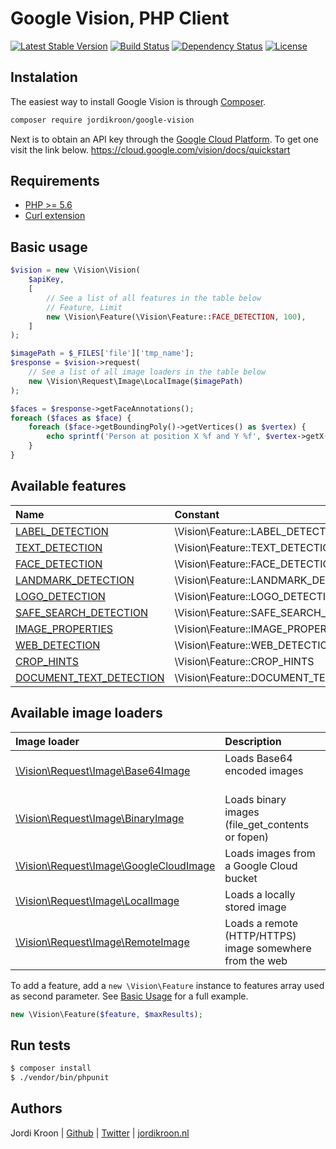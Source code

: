 Google Vision, PHP Client
=========================

[![Latest Stable Version](https://poser.pugx.org/jordikroon/google-vision/v/stable)](https://packagist.org/packages/jordikroon/google-vision)
[![Build Status](https://travis-ci.org/jordikroon/Php-Google-Vision-Api.svg?branch=master)](https://travis-ci.org/jordikroon/Php-Google-Vision-Api)
[![Dependency Status](https://www.versioneye.com/user/projects/588bdad0c64626002e5d6baf/badge.svg?style=flat-square)](https://www.versioneye.com/user/projects/588bdad0c64626002e5d6baf)
[![License](https://poser.pugx.org/jordikroon/google-vision/license)](https://packagist.org/packages/jordikroon/google-vision)

## Instalation

The easiest way to install Google Vision is through [Composer](http://getcomposer.org).

```bash
composer require jordikroon/google-vision
```

Next is to obtain an API key through the [Google Cloud Platform](https://cloud.google.com). To get one visit the link below.
https://cloud.google.com/vision/docs/quickstart

Requirements
------------
 - [PHP >= 5.6](http://php.net/releases/5_6_0.php)
 - [Curl extension](http://php.net/manual/en/curl.installation.php)

Basic usage
-----------

```php
$vision = new \Vision\Vision(
    $apiKey, 
    [
        // See a list of all features in the table below
        // Feature, Limit
        new \Vision\Feature(\Vision\Feature::FACE_DETECTION, 100),
    ]
);

$imagePath = $_FILES['file']['tmp_name'];
$response = $vision->request(
    // See a list of all image loaders in the table below
    new \Vision\Request\Image\LocalImage($imagePath)
);

$faces = $response->getFaceAnnotations();
foreach ($faces as $face) {
    foreach ($face->getBoundingPoly()->getVertices() as $vertex) {
        echo sprintf('Person at position X %f and Y %f', $vertex->getX(), $vertex->getY());
    }
}
```

Available features
------------------

| Name                                                                                | Constant                                  |
| :-----------------------------------------------------------------------------------| :---------------------------------------- |
| [LABEL_DETECTION](https://cloud.google.com/vision/docs/detecting-labels)            | \Vision\Feature::LABEL_DETECTION          |
| [TEXT_DETECTION](https://cloud.google.com/vision/docs/detecting-text)               | \Vision\Feature::TEXT_DETECTION           |
| [FACE_DETECTION](https://cloud.google.com/vision/docs/detecting-faces)              | \Vision\Feature::FACE_DETECTION           |
| [LANDMARK_DETECTION](https://cloud.google.com/vision/docs/detecting-landmarks)      | \Vision\Feature::LANDMARK_DETECTION       |
| [LOGO_DETECTION](https://cloud.google.com/vision/docs/detecting-logos)              | \Vision\Feature::LOGO_DETECTION           |
| [SAFE_SEARCH_DETECTION](https://cloud.google.com/vision/docs/detecting-safe-search) | \Vision\Feature::SAFE_SEARCH_DETECTION    |
| [IMAGE_PROPERTIES](https://cloud.google.com/vision/docs/detecting-properties)       | \Vision\Feature::IMAGE_PROPERTIES         |
| [WEB_DETECTION](https://cloud.google.com/vision/docs/detecting-web)                 | \Vision\Feature::WEB_DETECTION            |
| [CROP_HINTS](https://cloud.google.com/vision/docs/detecting-crop-hints)             | \Vision\Feature::CROP_HINTS               |
| [DOCUMENT_TEXT_DETECTION](https://cloud.google.com/vision/docs/detecting-fulltext)  | \Vision\Feature::DOCUMENT_TEXT_DETECTION  |

Available image loaders
------------------

| Image loader                                                                     | Description                                              |
| :--------------------------------------------------------------------------------| :------------------------------------------------------- |
| [\Vision\Request\Image\Base64Image](src/Request/Image/Base64Image.php)           | Loads Base64 encoded images                              |
| [\Vision\Request\Image\BinaryImage](src/Request/Image/BinaryImage.php)           | Loads binary images (file_get_contents or fopen)         |
| [\Vision\Request\Image\GoogleCloudImage](src/Request/Image/GoogleCloudImage.php) | Loads images from a Google Cloud bucket                  |
| [\Vision\Request\Image\LocalImage](src/Request/Image/LocalImage.php)             | Loads a locally stored image                             |
| [\Vision\Request\Image\RemoteImage](src/Request/Image/RemoteImage.php)           | Loads a remote (HTTP/HTTPS) image somewhere from the web |

To add a feature, add a `new \Vision\Feature` instance to features array used as second parameter. See [Basic Usage](#Basic-Usage) for a full example.
```php
new \Vision\Feature($feature, $maxResults);
```

Run tests
---------

```bash
$ composer install
$ ./vendor/bin/phpunit 
```

Authors
-------
Jordi Kroon | [Github](https://github.com/jordikroon) | [Twitter](https://twitter.com/jordi12100) | [jordikroon.nl](https://jordikroon.nl)

